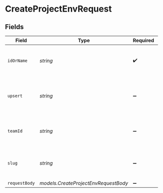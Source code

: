 # CreateProjectEnvRequest


## Fields

| Field                                                       | Type                                                        | Required                                                    | Description                                                 | Example                                                     |
| ----------------------------------------------------------- | ----------------------------------------------------------- | ----------------------------------------------------------- | ----------------------------------------------------------- | ----------------------------------------------------------- |
| `idOrName`                                                  | *string*                                                    | :heavy_check_mark:                                          | The unique project identifier or the project name           | prj_XLKmu1DyR1eY7zq8UgeRKbA7yVLA                            |
| `upsert`                                                    | *string*                                                    | :heavy_minus_sign:                                          | Allow override of environment variable if it already exists | true                                                        |
| `teamId`                                                    | *string*                                                    | :heavy_minus_sign:                                          | The Team identifier to perform the request on behalf of.    |                                                             |
| `slug`                                                      | *string*                                                    | :heavy_minus_sign:                                          | The Team slug to perform the request on behalf of.          |                                                             |
| `requestBody`                                               | *models.CreateProjectEnvRequestBody*                        | :heavy_minus_sign:                                          | N/A                                                         |                                                             |